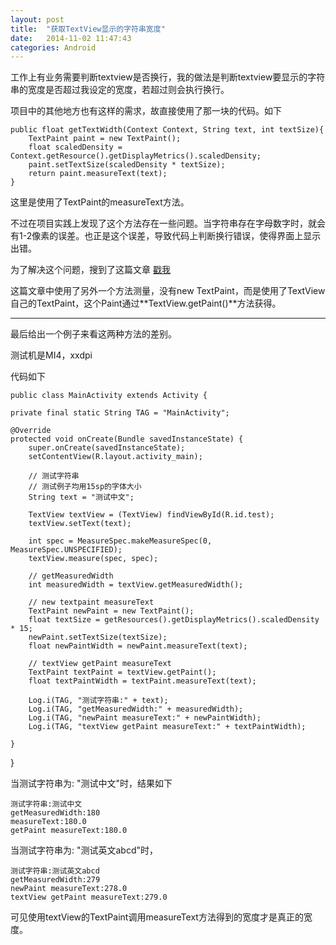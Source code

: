 ```yaml
---
layout: post
title:  "获取TextView显示的字符串宽度"
date:   2014-11-02 11:47:43
categories: Android
---
```


工作上有业务需要判断textview是否换行，我的做法是判断textview要显示的字符串的宽度是否超过我设定的宽度，若超过则会执行换行。

项目中的其他地方也有这样的需求，故直接使用了那一块的代码。如下

	public float getTextWidth(Context Context, String text, int textSize){
		TextPaint paint = new TextPaint();
		float scaledDensity = Context.getResource().getDisplayMetrics().scaledDensity;
		paint.setTextSize(scaledDensity * textSize);
		return paint.measureText(text);
	}
	
这里是使用了TextPaint的measureText方法。

不过在项目实践上发现了这个方法存在一些问题。当字符串存在字母数字时，就会有1-2像素的误差。也正是这个误差，导致代码上判断换行错误，使得界面上显示出错。

为了解决这个问题，搜到了这篇文章 [戳我](http://blog.csdn.net/lizzy115/article/details/7513552)

这篇文章中使用了另外一个方法测量，没有new TextPaint，而是使用了TextView自己的TextPaint，这个Paint通过**TextView.getPaint()**方法获得。

---

最后给出一个例子来看这两种方法的差别。

测试机是MI4，xxdpi

代码如下

	public class MainActivity extends Activity {
	
	private final static String TAG = "MainActivity";

	@Override
	protected void onCreate(Bundle savedInstanceState) {
		super.onCreate(savedInstanceState);
		setContentView(R.layout.activity_main);
		
		// 测试字符串
		// 测试例子均用15sp的字体大小
		String text = "测试中文";
		
		TextView textView = (TextView) findViewById(R.id.test);
		textView.setText(text);
		
		int spec = MeasureSpec.makeMeasureSpec(0, MeasureSpec.UNSPECIFIED);
		textView.measure(spec, spec);
		
		// getMeasuredWidth
		int measuredWidth = textView.getMeasuredWidth();
		
		// new textpaint measureText
		TextPaint newPaint = new TextPaint();
		float textSize = getResources().getDisplayMetrics().scaledDensity * 15;
		newPaint.setTextSize(textSize);
		float newPaintWidth = newPaint.measureText(text);
		
		// textView getPaint measureText
		TextPaint textPaint = textView.getPaint();
		float textPaintWidth = textPaint.measureText(text);
		
		Log.i(TAG, "测试字符串:" + text);
		Log.i(TAG, "getMeasuredWidth:" + measuredWidth);
		Log.i(TAG, "newPaint measureText:" + newPaintWidth);
		Log.i(TAG, "textView getPaint measureText:" + textPaintWidth);
		
	}
}

当测试字符串为: "测试中文"时，结果如下
	
	测试字符串:测试中文
	getMeasuredWidth:180
	measureText:180.0
	getPaint measureText:180.0
	
当测试字符串为: "测试英文abcd"时，
	
	测试字符串:测试英文abcd
	getMeasuredWidth:279
	newPaint measureText:278.0
	textView getPaint measureText:279.0
	
可见使用textView的TextPaint调用measureText方法得到的宽度才是真正的宽度。

